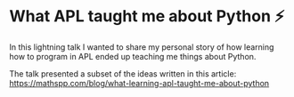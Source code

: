 # What APL taught me about Python ⚡️

In this lightning talk I wanted to share my personal story of how learning how to program in APL ended up teaching me things about Python.

The talk presented a subset of the ideas written in this article: https://mathspp.com/blog/what-learning-apl-taught-me-about-python
